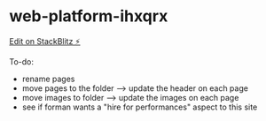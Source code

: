 # web-platform-ihxqrx

[Edit on StackBlitz ⚡️](https://stackblitz.com/edit/web-platform-ihxqrx)


To-do:
- rename pages
- move pages to the folder --> update the header on each page
- move images to folder --> update the images on each page
- see if forman wants a "hire for performances" aspect to this site